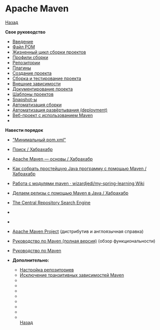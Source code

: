 # Apache Maven

[Назад](../../README.md)

**Свое руководство**
- [Введение](introduction.md)
- [Файл POM](pom-file.md)
- [Жизненный цикл сборки проектов](build-life-cycle.md)
- [Профили сборки](build-profile.md)
- [Репозитории](repositories.md)
- [Плагины](plugins.md)
- [Создание проекта](project-creation.md)
- [Сборка и тестирование проекта](build-and-test-project.md)
- [Внешние зависимости](external-dependencies.md)
- [Документирование проекта](project-documents.md)
- [Шаблоны проектов](project-templates.md)
- [Snapshot-ы](snapshots.md)
- [Автоматизация сборки](build-automation.md)
- [Автоматизация развёртывания (deployment)](deployment-automation.md)
- [Веб-проект с использованием Maven](web-project.md)
- []()

**Навести порядок**
- ["Минимальный pom.xml"](min-pom-xml.md)
- [Поиск / Хабрахабр](https://habrahabr.ru/search/?target_type=posts&q=[maven]&order_by=date)
- [Apache Maven — основы / Хабрахабр](https://habrahabr.ru/post/77382/)
- [Как собрать простейшую Java программу с помощью Maven / Хабрахабр](https://habrahabr.ru/post/309222/)
- [Работа с модулями maven · wizardjedi/my-spring-learning Wiki](https://github.com/wizardjedi/my-spring-learning/wiki/Работа-с-модулями-maven)
- [Делаем релизы с помощью Maven в Java / Хабрахабр](https://habrahabr.ru/post/130936/)
- [The Central Repository Search Engine](http://search.maven.org/)
- []()
- []()



- [Apache Maven Project](http://maven.apache.org/index.html) (дистрибутив и англоязычная справка)
- [Руководство по Maven (полная версия)](https://proselyte.net/tutorials/maven/) (обзор функциональности)
- [Руководство по Maven](http://www.apache-maven.ru)
- **Дополнительно:**
  - [Настройка репозиториев](https://habr.com/post/339902/)
  - [Исключение транзитивных зависимостей Maven](http://www.javacore.ru/topic/57-maven-spring-struts.htm)
  - []()
  - []()
  - []()
  - []()
  - []()
  - []()
  - []()
  - []()  
 [Назад](../../README.md)